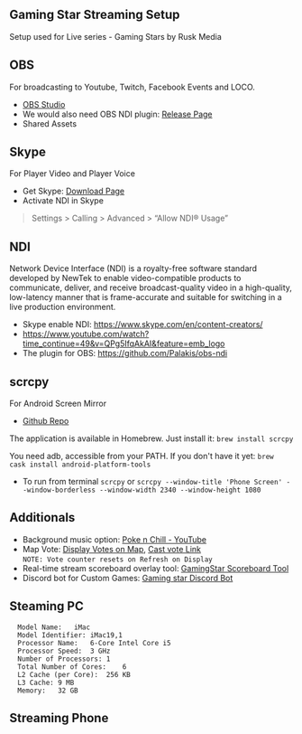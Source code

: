 ## Gaming Star Streaming Setup
Setup used for Live series - Gaming Stars by Rusk Media

## OBS
For broadcasting to Youtube, Twitch, Facebook Events and LOCO.

* [OBS Studio](https://obsproject.com/)
* We would also need OBS NDI plugin: [Release Page](https://github.com/Palakis/obs-ndi/releases)
* Shared Assets

## Skype
For Player Video and Player Voice
* Get Skype: [Download Page](https://www.skype.com/en/get-skype/)
* Activate NDI in Skype
> Settings > Calling > Advanced >  “Allow NDI® Usage” 


## NDI   
Network Device Interface (NDI) is a royalty-free software standard developed by NewTek to enable video-compatible products to communicate, deliver, and receive broadcast-quality video in a high-quality, low-latency manner that is frame-accurate and suitable for switching in a live production environment.
* Skype enable NDI: https://www.skype.com/en/content-creators/
* https://www.youtube.com/watch?time_continue=49&v=QPg5IfqAkAI&feature=emb_logo
* The plugin for OBS: https://github.com/Palakis/obs-ndi


## scrcpy 
For Android Screen Mirror
* [Github Repo](https://github.com/Genymobile/scrcpy)

The application is available in Homebrew. Just install it:
`brew install scrcpy`

You need adb, accessible from your PATH. If you don't have it yet:
`brew cask install android-platform-tools`

* To run from terminal
`scrcpy` or `scrcpy --window-title 'Phone Screen' --window-borderless --window-width 2340 --window-height 1080`

## Additionals
* Background music option: [Poke n Chill - YouTube](https://www.youtube.com/watch?v=2DVpys50LVE)
* Map Vote: [Display Votes on Map](https://mapvote.akriya.co.in/), [Cast vote Link](https://mapvote.akriya.co.in/vote)   
`NOTE: Vote counter resets on Refresh on Display`
* Real-time stream scoreboard overlay tool: [GamingStar Scoreboard Tool](https://github.com/karx/gamingstars-scoreboard/)
* Discord bot for Custom Games: [Gaming star Discord Bot](https://github.com/karx/pubg-customroom-discord-bot)

## Steaming PC

```
  Model Name:	iMac
  Model Identifier:	iMac19,1
  Processor Name:	6-Core Intel Core i5
  Processor Speed:	3 GHz
  Number of Processors:	1
  Total Number of Cores:	6
  L2 Cache (per Core):	256 KB
  L3 Cache:	9 MB
  Memory:	32 GB
```

## Streaming Phone

```

```